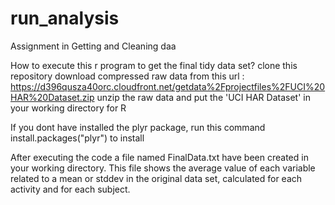 # run_analysis
Assignment in Getting and Cleaning daa


How to execute this r program to get the final tidy data set?
clone this repository
download compressed raw data from this url : https://d396qusza40orc.cloudfront.net/getdata%2Fprojectfiles%2FUCI%20HAR%20Dataset.zip
unzip the raw data and put the 'UCI HAR Dataset' in your working directory for R

If you dont have installed the plyr package, run this command install.packages("plyr") to install

After executing the code a file named FinalData.txt have been created in your working directory. This file shows the average value of each variable related to a mean or stddev in the original data set, calculated for each activity and for each subject.
